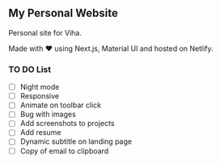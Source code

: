 ## My Personal Website

Personal site for Viha.

Made with :heart: using Next.js, Material UI and hosted on Netlify.


### TO DO List

- [ ] Night mode
- [ ] Responsive
- [ ] Animate on toolbar click
- [ ] Bug with images
- [ ] Add screenshots to projects
- [ ] Add resume
- [ ] Dynamic subtitle on landing page
- [ ] Copy of email to clipboard
